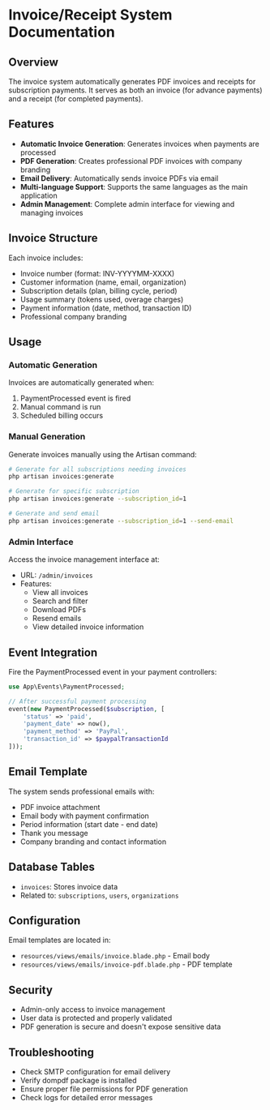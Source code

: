 # Invoice/Receipt System Documentation

## Overview
The invoice system automatically generates PDF invoices and receipts for subscription payments. It serves as both an invoice (for advance payments) and a receipt (for completed payments).

## Features
- **Automatic Invoice Generation**: Generates invoices when payments are processed
- **PDF Generation**: Creates professional PDF invoices with company branding
- **Email Delivery**: Automatically sends invoice PDFs via email
- **Multi-language Support**: Supports the same languages as the main application
- **Admin Management**: Complete admin interface for viewing and managing invoices

## Invoice Structure
Each invoice includes:
- Invoice number (format: INV-YYYYMM-XXXX)
- Customer information (name, email, organization)
- Subscription details (plan, billing cycle, period)
- Usage summary (tokens used, overage charges)
- Payment information (date, method, transaction ID)
- Professional company branding

## Usage

### Automatic Generation
Invoices are automatically generated when:
1. PaymentProcessed event is fired
2. Manual command is run
3. Scheduled billing occurs

### Manual Generation
Generate invoices manually using the Artisan command:

```bash
# Generate for all subscriptions needing invoices
php artisan invoices:generate

# Generate for specific subscription
php artisan invoices:generate --subscription_id=1

# Generate and send email
php artisan invoices:generate --subscription_id=1 --send-email
```

### Admin Interface
Access the invoice management interface at:
- URL: `/admin/invoices`
- Features:
  - View all invoices
  - Search and filter
  - Download PDFs
  - Resend emails
  - View detailed invoice information

## Event Integration
Fire the PaymentProcessed event in your payment controllers:

```php
use App\Events\PaymentProcessed;

// After successful payment processing
event(new PaymentProcessed($subscription, [
    'status' => 'paid',
    'payment_date' => now(),
    'payment_method' => 'PayPal',
    'transaction_id' => $paypalTransactionId
]));
```

## Email Template
The system sends professional emails with:
- PDF invoice attachment
- Email body with payment confirmation
- Period information (start date - end date)
- Thank you message
- Company branding and contact information

## Database Tables
- `invoices`: Stores invoice data
- Related to: `subscriptions`, `users`, `organizations`

## Configuration
Email templates are located in:
- `resources/views/emails/invoice.blade.php` - Email body
- `resources/views/emails/invoice-pdf.blade.php` - PDF template

## Security
- Admin-only access to invoice management
- User data is protected and properly validated
- PDF generation is secure and doesn't expose sensitive data

## Troubleshooting
- Check SMTP configuration for email delivery
- Verify dompdf package is installed
- Ensure proper file permissions for PDF generation
- Check logs for detailed error messages
